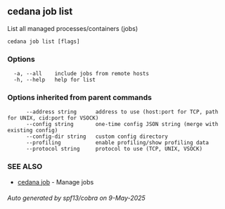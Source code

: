 ## cedana job list

List all managed processes/containers (jobs)

```
cedana job list [flags]
```

### Options

```
  -a, --all    include jobs from remote hosts
  -h, --help   help for list
```

### Options inherited from parent commands

```
      --address string      address to use (host:port for TCP, path for UNIX, cid:port for VSOCK)
      --config string       one-time config JSON string (merge with existing config)
      --config-dir string   custom config directory
      --profiling           enable profiling/show profiling data
      --protocol string     protocol to use (TCP, UNIX, VSOCK)
```

### SEE ALSO

* [cedana job](cedana_job.md)	 - Manage jobs

###### Auto generated by spf13/cobra on 9-May-2025
